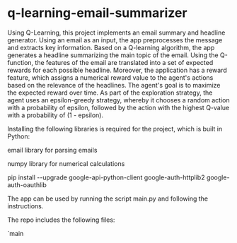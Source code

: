 # q-learning-email-summarizer


Using Q-Learning, this project implements an email summary and headline generator. Using an email as an input, the app preprocesses the message and extracts key information. Based on a Q-learning algorithm, the app generates a headline summarizing the main topic of the email. Using the Q-function, the features of the email are translated into a set of expected rewards for each possible headline. Moreover, the application has a reward feature, which assigns a numerical reward value to the agent's actions based on the relevance of the headlines. The agent's goal is to maximize the expected reward over time. As part of the exploration strategy, the agent uses an epsilon-greedy strategy, whereby it chooses a random action with a probability of epsilon, followed by the action with the highest Q-value with a probability of (1 - epsilon).

Installing the following libraries is required for the project, which is built in Python:

email library for parsing emails

numpy library for numerical calculations

pip install --upgrade google-api-python-client google-auth-httplib2 google-auth-oauthlib

The app can be used by running the script main.py and following the instructions.

The repo includes the following files:

`main
